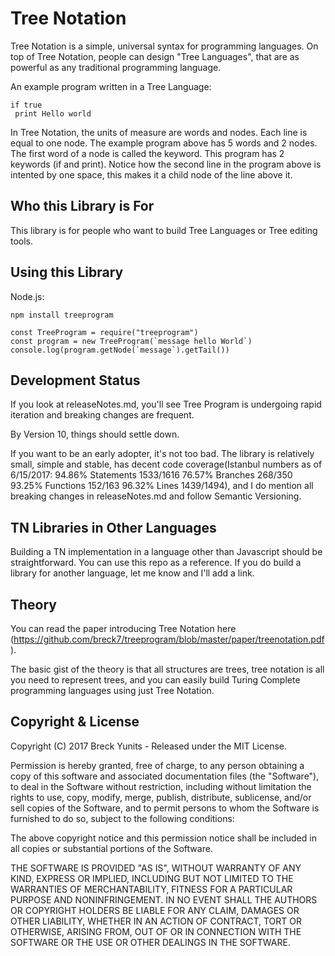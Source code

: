 Tree Notation
=============

Tree Notation is a simple, universal syntax for programming languages. On top of Tree Notation, people can design "Tree Languages", that are as powerful as any traditional programming language.

An example program written in a Tree Language:

    if true
     print Hello world

In Tree Notation, the units of measure are words and nodes. Each line is equal to one node. The example program above has 5 words and 2 nodes. The first word of a node is called the keyword. This program has 2 keywords (if and print). Notice how the second line in the program above is intented by one space, this makes it a child node of the line above it.

Who this Library is For
-----------------------

This library is for people who want to build Tree Languages or Tree editing tools.

Using this Library
-----------------

Node.js:

    npm install treeprogram

    const TreeProgram = require("treeprogram")
    const program = new TreeProgram(`message hello World`)
    console.log(program.getNode(`message`).getTail())


Development Status
------------------

If you look at releaseNotes.md, you'll see Tree Program is undergoing rapid iteration and breaking changes are frequent.

By Version 10, things should settle down.

If you want to be an early adopter, it's not too bad. The library is relatively small, simple and stable, has decent code coverage(Istanbul numbers as of 6/15/2017: 94.86% Statements 1533/1616 76.57% Branches 268/350 93.25% Functions 152/163 96.32% Lines 1439/1494), and I do mention all breaking changes in releaseNotes.md and follow Semantic Versioning.

TN Libraries in Other Languages
-------------------------------

Building a TN implementation in a language other than Javascript should be straightforward. You can use this repo
as a reference. If you do build a library for another language, let me know and I'll add a link.


Theory
------

You can read the paper introducing Tree Notation here (https://github.com/breck7/treeprogram/blob/master/paper/treenotation.pdf).

The basic gist of the theory is that all structures are trees, tree notation is all you need to represent trees, and you can easily build Turing Complete programming languages using just Tree Notation.

Copyright & License
-------------------

Copyright (C) 2017 Breck Yunits - Released under the MIT License.

Permission is hereby granted, free of charge, to any person obtaining a copy of this software and associated documentation files (the "Software"), to deal in the Software without restriction, including without limitation the rights to use, copy, modify, merge, publish, distribute, sublicense, and/or sell copies of the Software, and to permit persons to whom the Software is furnished to do so, subject to the following conditions:

The above copyright notice and this permission notice shall be included in all copies or substantial portions of the Software.

THE SOFTWARE IS PROVIDED "AS IS", WITHOUT WARRANTY OF ANY KIND, EXPRESS OR IMPLIED, INCLUDING BUT NOT LIMITED TO THE WARRANTIES OF MERCHANTABILITY, FITNESS FOR A PARTICULAR PURPOSE AND NONINFRINGEMENT. IN NO EVENT SHALL THE AUTHORS OR COPYRIGHT HOLDERS BE LIABLE FOR ANY CLAIM, DAMAGES OR OTHER LIABILITY, WHETHER IN AN ACTION OF CONTRACT, TORT OR OTHERWISE, ARISING FROM, OUT OF OR IN CONNECTION WITH THE SOFTWARE OR THE USE OR OTHER DEALINGS IN THE SOFTWARE.
